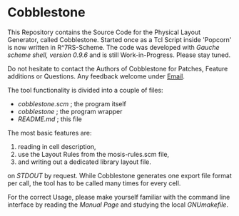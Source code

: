 # Cobblestone

This Repository contains the Source Code for the Physical Layout Generator, called Cobblestone.
Started once as a Tcl Script inside 'Popcorn' is now written in R^7RS-Scheme.
The code was developed with *Gauche scheme shell, version 0.9.6* and is still Work-in-Progress.
Please stay tuned.

Do not hesitate to contact the Authors of Cobblestone for Patches, Feature additions or Questions.
Any feedback welcome under [Email](mailto://cobblestone@nospam.chipforge.org "cobblestone@nospam.chipforge.org").

The tool functionality is divided into a couple of files:

- *cobblestone.scm*     ; the program itself
- *cobblestone*         ; the program wrapper
- *README.md*           ; this file

The most basic features are:

1. reading in cell description,
2. use the Layout Rules from the mosis-rules.scm file,
3. and writing out a dedicated library layout file.

on *STDOUT* by request.
While Cobblestone generates one export file format per call, the tool has to be called many times for every cell.

For the correct Usage, please make yourself familiar with the command line interface by reading the *Manual Page* and studying the local *GNUmakefile*.

